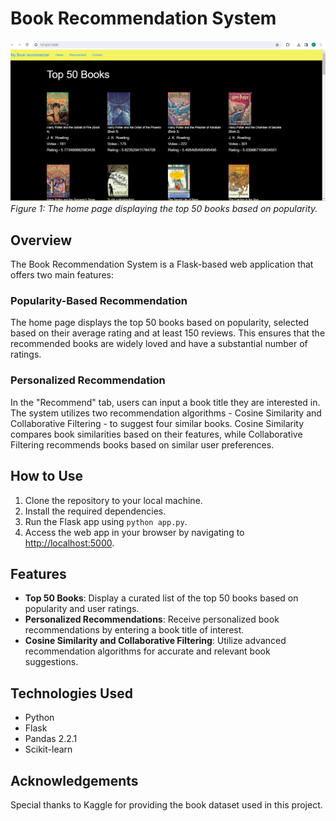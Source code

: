 # Book Recommendation System

![Home Page](home_page.png)
*Figure 1: The home page displaying the top 50 books based on popularity.*

## Overview
The Book Recommendation System is a Flask-based web application that offers two main features:

### Popularity-Based Recommendation
The home page displays the top 50 books based on popularity, selected based on their average rating and at least 150 reviews. This ensures that the recommended books are widely loved and have a substantial number of ratings.

### Personalized Recommendation
In the "Recommend" tab, users can input a book title they are interested in. The system utilizes two recommendation algorithms - Cosine Similarity and Collaborative Filtering - to suggest four similar books. Cosine Similarity compares book similarities based on their features, while Collaborative Filtering recommends books based on similar user preferences.

## How to Use
1. Clone the repository to your local machine.
2. Install the required dependencies.
3. Run the Flask app using `python app.py`.
4. Access the web app in your browser by navigating to [http://localhost:5000](http://localhost:5000).

## Features
- **Top 50 Books**: Display a curated list of the top 50 books based on popularity and user ratings.
- **Personalized Recommendations**: Receive personalized book recommendations by entering a book title of interest.
- **Cosine Similarity and Collaborative Filtering**: Utilize advanced recommendation algorithms for accurate and relevant book suggestions.

## Technologies Used
- Python
- Flask
- Pandas 2.2.1
- Scikit-learn


## Acknowledgements
Special thanks to Kaggle for providing the book dataset used in this project.


